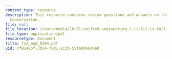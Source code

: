 ```yaml
---
content_type: resource
description: This resource contains review questions and answers on the topic of Energy
  Conservation.
file: null
file_location: /coursemedia/16-01-unified-engineering-i-ii-iii-iv-fall-2005-spring-2006/cf91485f3b5470d12c3b55fa006648ed_f12_mud_0304.pdf
file_type: application/pdf
resourcetype: Document
title: f12_mud_0304.pdf
uid: cf91485f-3b54-70d1-2c3b-55fa006648ed
---
```

